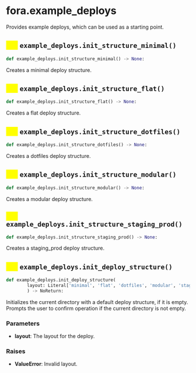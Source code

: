 # fora.example_deploys

Provides example deploys, which can be used as a starting point.

## <mark style="color:yellow;">`def`</mark> `example_deploys.init_structure_minimal()`

```python
def example_deploys.init_structure_minimal() -> None:
```

Creates a minimal deploy structure.

## <mark style="color:yellow;">`def`</mark> `example_deploys.init_structure_flat()`

```python
def example_deploys.init_structure_flat() -> None:
```

Creates a flat deploy structure.

## <mark style="color:yellow;">`def`</mark> `example_deploys.init_structure_dotfiles()`

```python
def example_deploys.init_structure_dotfiles() -> None:
```

Creates a dotfiles deploy structure.

## <mark style="color:yellow;">`def`</mark> `example_deploys.init_structure_modular()`

```python
def example_deploys.init_structure_modular() -> None:
```

Creates a modular deploy structure.

## <mark style="color:yellow;">`def`</mark> `example_deploys.init_structure_staging_prod()`

```python
def example_deploys.init_structure_staging_prod() -> None:
```

Creates a staging_prod deploy structure.

## <mark style="color:yellow;">`def`</mark> `example_deploys.init_deploy_structure()`

```python
def example_deploys.init_deploy_structure(
        layout: Literal['minimal', 'flat', 'dotfiles', 'modular', 'staging_prod']
        ) -> NoReturn:
```

Initializes the current directory with a default deploy structure, if it is empty.
Prompts the user to confirm operation if the current directory is not empty.

### Parameters

 -  **layout**: The layout for the deploy.

### Raises

 -  **ValueError**: Invalid layout.